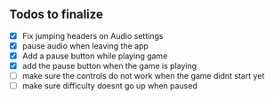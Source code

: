 ## Todos to finalize

- [x] Fix jumping headers on Audio settings
- [x] pause audio when leaving the app
- [x] Add a pause button while playing game
- [x] add the pause button when the game is playing
- [ ] make sure the controls do not work when the game didnt start yet
- [ ] make sure difficulty doesnt go up when paused
